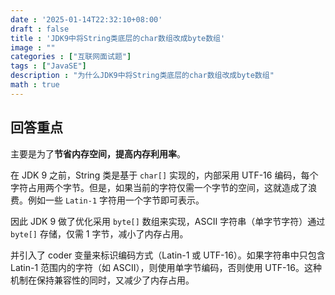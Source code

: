 ```yaml
---
date : '2025-01-14T22:32:10+08:00'
draft : false
title : 'JDK9中将String类底层的char数组改成byte数组'
image : ""
categories : ["互联网面试题"]
tags : ["JavaSE"]
description : "为什么JDK9中将String类底层的char数组改成byte数组"
math : true
---
```


## 回答重点

主要是为了**节省内存空间，提高内存利用率**。

在 JDK 9 之前，String 类是基于 `char[]` 实现的，内部采用 UTF-16 编码，每个字符占用两个字节。但是，如果当前的字符仅需一个字节的空间，这就造成了浪费。例如一些 `Latin-1` 字符用一个字节即可表示。

因此 JDK 9 做了优化采用 `byte[]` 数组来实现，ASCII 字符串（单字节字符）通过 `byte[]` 存储，仅需 1 字节，减小了内存占用。

并引入了 coder 变量来标识编码方式（Latin-1 或 UTF-16）。如果字符串中只包含 Latin-1 范围内的字符（如 ASCII），则使用单字节编码，否则使用 UTF-16。这种机制在保持兼容性的同时，又减少了内存占用。

